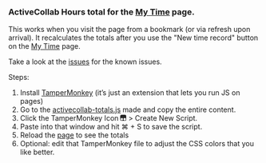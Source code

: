 ### ActiveCollab Hours total for the [My Time](https://app.activecollab.com/207970/my-time) page.

This works when you visit the page from a bookmark (or via refresh upon arrival). It recalculates the totals after you use the "New time record" button on the [My Time](https://app.activecollab.com/207970/my-time) page.

Take a look at the [issues](https://github.com/sr4136/activecollab-totals/issues) for the known issues.

Steps:

1. Install [TamperMonkey](https://www.tampermonkey.net/) (it’s just an extension that lets you run JS on pages) 
1. Go to the [activecollab-totals.js](https://raw.githubusercontent.com/sr4136/activecollab-totals/master/activecollab-totals.js) made and copy the entire content. 
1. Click the TamperMonkey Icon ![TamperMonkey Icon](https://raw.githubusercontent.com/sr4136/activecollab-totals/master/tampermonkey_icon.png) > Create New Script. 
1. Paste into that window and hit ⌘ + S to save the script. 
1. Reload the [page](https://app.activecollab.com/207970/my-time) to see the totals
1. Optional: edit that TamperMonkey file to adjust the CSS colors that you like better.
